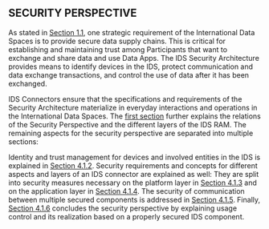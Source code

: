## SECURITY PERSPECTIVE ##

As stated in [Section 1.1](../../1_Introduction/1_1_Goals_of_the_International_Data_Spaces.md), one strategic requirement of the International Data Spaces is to provide secure data supply chains. This is critical for establishing and maintaining trust among Participants that want to exchange and share data and use Data Apps. The IDS Security Architecture provides means to identify devices in the IDS, protect communication and data exchange transactions, and control the use of data after it has been exchanged.

IDS Connectors ensure that the specifications and requirements of the Security Architecture materialize in everyday interactions and operations in the International Data Spaces. The [first section](./4_1_1_Security_Aspects_Addressed_by_the_Different_Layers.md) further explains the relations of the Security Perspective and the different layers of the IDS RAM. The remaining aspects for the security perspective are separated into multiple sections:

Identity and trust management for devices and involved entities in the IDS is explained in [Section 4.1.2](./4_1_2_Identity_and_Trust_Management.md). Security requirements and concepts for different aspects and layers of an IDS connector are explained as well: They are split into security measures necessary on the platform layer in [Section 4.1.3](./4_1_3_Securing_the_Platform.md) and on the application layer in [Section 4.1.4](./4_1_4_Securing_Applications.md). The security of communication between multiple secured components is addressed in [Section 4.1.5](./4_1_5_Securing_Interaction_between_IDS_components.md). Finally, [Section 4.1.6](./4_1_6_Usage_Control.md) concludes the security perspective by explaining usage control and its realization based on a properly secured IDS component.
